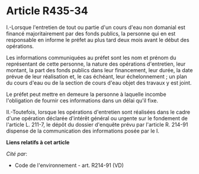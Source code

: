 # Article R435-34

I.-Lorsque l'entretien de tout ou partie d'un cours d'eau non domanial est financé majoritairement par des fonds publics, la
personne qui en est responsable en informe le préfet au plus tard deux mois avant le début des opérations. 

Les informations communiquées au préfet sont les nom et prénom du représentant de cette personne, la nature des opérations
d'entretien, leur montant, la part des fonds publics dans leur financement, leur durée, la date prévue de leur réalisation
et, le cas échéant, leur échelonnement ; un plan du cours d'eau ou de la section de cours d'eau objet des travaux y est
joint. 

Le préfet peut mettre en demeure la personne à laquelle incombe l'obligation de fournir ces informations dans un délai qu'il
fixe. 

II.-Toutefois, lorsque les opérations d'entretien sont réalisées dans le cadre d'une opération déclarée d'intérêt général ou
urgente sur le fondement de l'article L. 211-7, le dépôt du dossier d'enquête prévu par l'article R. 214-91 dispense de la
communication des informations posée par le I.

**Liens relatifs à cet article**

_Cité par_:

  - Code de l'environnement - art. R214-91 (VD)

